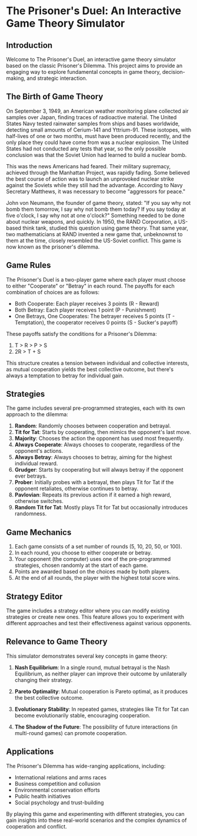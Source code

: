 # The Prisoner's Duel: An Interactive Game Theory Simulator

## Introduction

Welcome to The Prisoner's Duel, an interactive game theory simulator based on the classic Prisoner's Dilemma. This project aims to provide an engaging way to explore fundamental concepts in game theory, decision-making, and strategic interaction.

## The Birth of Game Theory

On September 3, 1949, an American weather monitoring plane collected air samples over Japan, finding traces of radioactive material. The United States Navy tested rainwater samples from ships and bases worldwide, detecting small amounts of Cerium-141 and Yttrium-91. These isotopes, with half-lives of one or two months, must have been produced recently, and the only place they could have come from was a nuclear explosion. The United States had not conducted any tests that year, so the only possible conclusion was that the Soviet Union had learned to build a nuclear bomb.

This was the news Americans had feared. Their military supremacy, achieved through the Manhattan Project, was rapidly fading. Some believed the best course of action was to launch an unprovoked nuclear strike against the Soviets while they still had the advantage. According to Navy Secretary Matthews, it was necessary to become "aggressors for peace."

John von Neumann, the founder of game theory, stated: "If you say why not bomb them tomorrow, I say why not bomb them today? If you say today at five o'clock, I say why not at one o'clock?" Something needed to be done about nuclear weapons, and quickly. In 1950, the RAND Corporation, a US-based think tank, studied this question using game theory. That same year, two mathematicians at RAND invented a new game that, unbeknownst to them at the time, closely resembled the US-Soviet conflict. This game is now known as the prisoner's dilemma.

## Game Rules

The Prisoner's Duel is a two-player game where each player must choose to either "Cooperate" or "Betray" in each round. The payoffs for each combination of choices are as follows:

- Both Cooperate: Each player receives 3 points (R - Reward)
- Both Betray: Each player receives 1 point (P - Punishment)
- One Betrays, One Cooperates: The betrayer receives 5 points (T - Temptation), the cooperator receives 0 points (S - Sucker's payoff)

These payoffs satisfy the conditions for a Prisoner's Dilemma:
1. T > R > P > S
2. 2R > T + S

This structure creates a tension between individual and collective interests, as mutual cooperation yields the best collective outcome, but there's always a temptation to betray for individual gain.

## Strategies

The game includes several pre-programmed strategies, each with its own approach to the dilemma:

1. **Random**: Randomly chooses between cooperation and betrayal.
2. **Tit for Tat**: Starts by cooperating, then mimics the opponent's last move.
3. **Majority**: Chooses the action the opponent has used most frequently.
4. **Always Cooperate**: Always chooses to cooperate, regardless of the opponent's actions.
5. **Always Betray**: Always chooses to betray, aiming for the highest individual reward.
6. **Grudger**: Starts by cooperating but will always betray if the opponent ever betrays.
7. **Prober**: Initially probes with a betrayal, then plays Tit for Tat if the opponent retaliates, otherwise continues to betray.
8. **Pavlovian**: Repeats its previous action if it earned a high reward, otherwise switches.
9. **Random Tit for Tat**: Mostly plays Tit for Tat but occasionally introduces randomness.

## Game Mechanics

1. Each game consists of a set number of rounds (5, 10, 20, 50, or 100).
2. In each round, you choose to either cooperate or betray.
3. Your opponent (the computer) uses one of the pre-programmed strategies, chosen randomly at the start of each game.
4. Points are awarded based on the choices made by both players.
5. At the end of all rounds, the player with the highest total score wins.

## Strategy Editor

The game includes a strategy editor where you can modify existing strategies or create new ones. This feature allows you to experiment with different approaches and test their effectiveness against various opponents.

## Relevance to Game Theory

This simulator demonstrates several key concepts in game theory:

1. **Nash Equilibrium**: In a single round, mutual betrayal is the Nash Equilibrium, as neither player can improve their outcome by unilaterally changing their strategy.

2. **Pareto Optimality**: Mutual cooperation is Pareto optimal, as it produces the best collective outcome.

3. **Evolutionary Stability**: In repeated games, strategies like Tit for Tat can become evolutionarily stable, encouraging cooperation.

4. **The Shadow of the Future**: The possibility of future interactions (in multi-round games) can promote cooperation.

## Applications

The Prisoner's Dilemma has wide-ranging applications, including:

- International relations and arms races
- Business competition and collusion
- Environmental conservation efforts
- Public health initiatives
- Social psychology and trust-building

By playing this game and experimenting with different strategies, you can gain insights into these real-world scenarios and the complex dynamics of cooperation and conflict.

